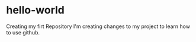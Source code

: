 # hello-world
Creating my firt Repository
I'm creating changes to my project to learn how to use github.
